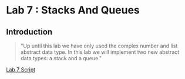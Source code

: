 # Lab 7 : Stacks And Queues

## Introduction

> "Up until this lab we have only used the complex number and list abstract data type. In this lab we will implement two new abstract data types: a stack and a queue."

[Lab 7 Script ](http://www.elec.york.ac.uk/internal_web/meng/yr2/modules/DSA/DSA/Labs/Scripts/Lab7-StacksAndQueues.pdf)
